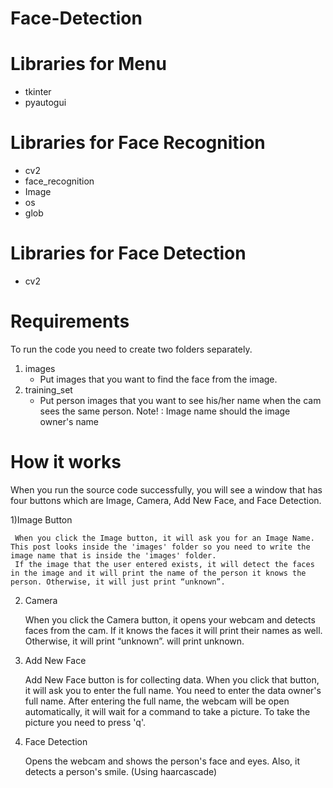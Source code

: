 # Face-Detection

# Libraries for Menu
 - tkinter
 - pyautogui

# Libraries for Face Recognition
 - cv2
 - face_recognition
 - Image
 - os
 - glob

# Libraries for Face Detection
 - cv2

# Requirements

To run the code you need to create two folders separately. 

 1) images
	- Put images that you want to find the face from the image.
 2) training_set
	- Put person images that you want to see his/her name when the cam sees the same person.
	Note! : Image name should the image owner's name 

# How it works

 When you run the source code successfully, you will see a window that has four buttons which are Image, Camera, Add New Face, and Face Detection. 
 
 
 1)Image Button
 
	 When you click the Image button, it will ask you for an Image Name. This post looks inside the 'images' folder so you need to write the image name that is inside the 'images' folder. 
	 If the image that the user entered exists, it will detect the faces in the image and it will print the name of the person it knows the person. Otherwise, it will just print “unknown”. 
	 
 2) Camera
 
	When you click the Camera button, it opens your webcam and detects faces from the cam. If it knows the faces it will print their names as well. Otherwise, it will print “unknown”. will print unknown.	 
 
 3) Add New Face
 
	 Add New Face button is for collecting data. When you click that button, it will ask you to enter the full name. You need to enter the data owner's full name. 
	 After entering the full name, the webcam will be open automatically, it will wait for a command to take a picture. To take the picture you need to press 'q'.

4) Face Detection 

	Opens the webcam and shows the person's face and eyes. Also, it detects a person's smile. (Using haarcascade)